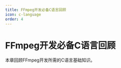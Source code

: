 ```yaml
---
title: FFmpeg开发必备C语言回顾
icon: c-language
order: 4
---
```


# FFmpeg开发必备C语言回顾

本章回顾FFmpeg开发所需的C语言基础知识。
